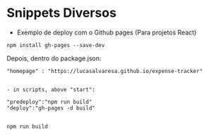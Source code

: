 # Snippets Diversos


- Exemplo de deploy com o Github pages (Para projetos React)

```
npm install gh-pages --save-dev

```

Depois, dentro do package.json: 
```
"homepage" : "https://lucasalvaresa.github.io/expense-tracker"


- in scripts, above "start":

"predeploy":"npm run build"
"deploy":"gh-pages -d build"


npm run build

```
